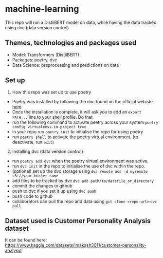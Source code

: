 # machine-learning

This repo will run a DistilBERT model on data, while having the data tracked using dvc (data version control)

## Themes, technologies and packages used
- Model: Transformers (DistilBERT)
- Packages: poetry, dvc
- Data Science: preprocessing and predictions on data

## Set up
1. How this repo was set up to use poetry
- Poetry was installed by following the doc found on the official webiste [here](https://python-poetry.org/docs/#installing-with-the-official-installer)
- Once the installation is complete, it will ask you to add an `export PATH...` line to your shell profile. Do that.
- run the following command to activate peetry across your system `poetry config virtualenvs.in-project true`
- in your repo run `poetry init` to initialise the repo for using poetry
- run `poetry shell` to activate the poetry virtual environment. (to deactivate, run `exit`)

2. Installing dvc (data version control)
- run `poetry add dvc` when the poetry virtual environment was active.
- run `dvc init` in the repo to initialise the use of dvc within the repo.
- (optional) set up the dvc storage using `dvc remote add -d myremote s3://your-bucket-name`
- add files to be tracked by dvc `dvc add path/to/datafile_or_directory`
- commit the changes to github
- push to dvc if you set it up using `dvc push`
- push code to github
- collaborators can pull the repo and data using `git clone <repo-url>` `dvc pull`

##  Dataset used is Customer Personality Analysis dataset
It can be found here: https://www.kaggle.com/datasets/imakash3011/customer-personality-analysis 